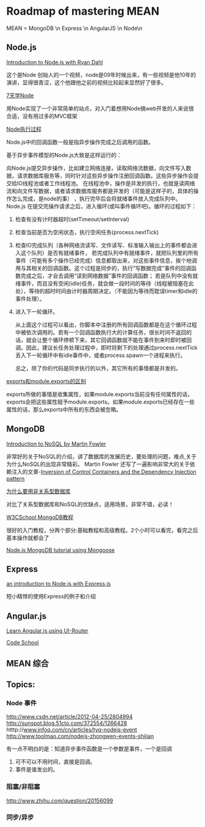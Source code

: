 Roadmap of mastering MEAN
=========================

MEAN = 
MongoDB \n
Express \n
AngularJS \n
Node\n

Node.js
-------

[Introduction to Node.js with Ryan Dahl](https://www.youtube.com/watch?v=jo_B4LTHi3I)

这个是Node 创始人的一个视频，node是09年时候出来，有一些视频是他10年的演讲，显得很青涩，这个他跟他之前的视频比较起来显然好了很多。


[7天学Node](http://www.nodebeginner.org/index-zh-cn.html)

用Node实现了一个非常简单的站点，对入门着想用Node搞web开发的人来说很合适，没有用过多的MVC框架

[Node执行过程](http://www.zhihu.com/question/20156099)

Node.js中的回调函数一般是指异步操作完成之后调用的函数。

基于异步事件模型的Node.js大致是这样运行的：

向Node.js提交异步操作，比如建立网络连接，读取网络流数据，向文件写入数据，请求数据库服务等，同时针对这些异步操作注册回调函数。这些异步操作会提交给IO线程池或者工作线程池。
在线程池中，操作是并发的执行，也就是读网络流和向文件写数据，或者请求数据库服务都是并发的（可能是这样子的，具体的操作怎么完成，是node的事） ，执行完毕后会将就绪事件放入完成队列中。
Node.js 在提交完操作请求之后，进入循环(或叫事件循环吧)。循环的过程如下：

1. 检查有没有计时器超时(setTimeout/setInterval)
2. 检查当前是否为空闲状态，执行空闲任务(process.nextTick)
3. 检查IO完成队列（各种网络流读写、文件读写、标准输入输出上的事件都会进入这个队列）是否有就绪事件，
    若完成队列中有就绪事件，就把队列里的所有事件（可能有多个操作已经完成）信息都取出来，对这些事件信息，挨个地调用与其相关的回调函数。这个过程是同步的，执行“写数据完成”事件的回调函数完成之后，才会去调用“读到网络数据”事件的回调函数；
    若是队列中没有就绪事件，而且没有空闲(idle)任务，就会做一段时间的等待（线程被阻塞在此处），等待的超时时间由计时器周期决定。（不能因为等待而耽误timer和idle的事件处理）。
4. 进入下一轮循环。

    从上面这个过程可以看出，你脚本中注册的所有回调函数都是在这个循环过程中被依次调用的。若有一个回调函数执行大的计算任务，很长时间不返回的话，就会让整个循环停顿下来，其它回调函数就不能在事件到来时即时被回调。因此，建议长任务处理过程中，即时将剩下的处理通过process.nextTick丢入下一轮循环中有idle事件中，或者process.spawn一个进程来执行。

    总之，除了你的代码是同步执行的以外，其它所有的事情都是并发的。

[exports和module.exports的区别](http://weizhifeng.net/node-js-exports-vs-module-exports.html)

exports所做的事情是收集属性，如果module.exports当前没有任何属性的话，
exports会把这些属性赋予module.exports。如果module.exports已经存在一些
属性的话，那么exports中所有的东西会被忽略。



MongoDB
-------

[Introduction to NoSQL by Martin Fowler](https://www.youtube.com/watch?v=qI_g07C_Q5I)

非常好的关于NoSQL的介绍，讲了数据库的发展历史，要处理的问题，难点,关于为什么NoSQL的出现非常精彩。
Martin Fowler 还写了一遍影响非常大的关于依赖注入的文章-[Inversion of Control Containers and the Dependency Injection pattern](http://martinfowler.com/articles/injection.html)

[为什么要用非关系型数据库](http://robbin.iteye.com/blog/524977)

对比了关系型数据库和NoSQL的优缺点，适用场景，非常不错，必读！

[W3CSchool MongoDB教程](http://www.w3cschool.cc/mongodb/mongodb-tutorial.html)

很好的入门教程，分两个部分:基础教程和高级教程。2个小时可以看完，看完之后基本操作就都会了

[Node.js MongoDB tutorial using Mongoose](https://www.youtube.com/watch?v=5e1NEdfs4is&list=FLosiY9tRc9X4ExAeWrY0TtQ&index=3)




Express
-------

[an introduction to Node.js with Express.js](https://www.youtube.com/watch?v=FqMIyTH9wSg&list=FLosiY9tRc9X4ExAeWrY0TtQ&index=4)

短小精悍的使用Express的例子和介绍


Angular.js
----------

[Learn Angular.js using UI-Router](https://www.youtube.com/watch?v=QETUuZ27N0w&list=FLosiY9tRc9X4ExAeWrY0TtQ&index=1)

[Code School](https://www.codeschool.com/courses/shaping-up-with-angular-js)




MEAN 综合
--------



Topics:
-------

### Node 事件

http://www.csdn.net/article/2012-04-25/2804994
http://sunspot.blog.51cto.com/372554/1266428
htttp://www.infoq.com/cn/articles/tyq-nodejs-event
http://www.toolmao.com/nodejs-zhongwen-events-shijian

有一点不明白的是：知道异步事件函数是一个参数是事件，一个是回调
1. 可不可以不用时间，直接是回调。
2. 事件是谁发出的。

### 阻塞/非阻塞
http://www.zhihu.com/question/20156099

### 同步/异步

